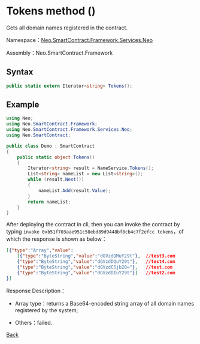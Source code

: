 # Tokens method ()

Gets all domain names registered in the contract.

Namespace：[Neo.SmartContract.Framework.Services.Neo](../../neo.md)

Assembly：Neo.SmartContract.Framework

## Syntax

```c#
public static extern Iterator<string> Tokens();
```

## Example

```c#
using Neo;
using Neo.SmartContract.Framework;
using Neo.SmartContract.Framework.Services.Neo;
using Neo.SmartContract;

public class Demo : SmartContract
{
    public static object Tokens()
    {
        Iterator<string> result = NameService.Tokens();
        List<string> nameList = new List<string>();
        while (result.Next())
        {
            nameList.Add(result.Value);
        }
        return nameList;
    }
}
```


After deploying the contract in cli, then you can invoke the contract by typing `invoke 0xb51f703aae951c58ebd89d9448bf8cb4c7f2efcc tokens`，of which the response is shown as below：

```json
[{"type":"Array","value":
    [{"type":"ByteString","value":"dGVzdDMuY29t"},  //test3.com
    {"type":"ByteString","value":"dGVzdDQuY29t"},   //test4.com
    {"type":"ByteString","value":"dGVzdC5jb20="},   //test.com
    {"type":"ByteString","value":"dGVzdDIuY29t"}]   //test2.com
}]
```

Response Description：

- Array type：returns a Base64-encoded string array of all domain names registered by the system;

- Others：failed.

[Back](../NameService.md)